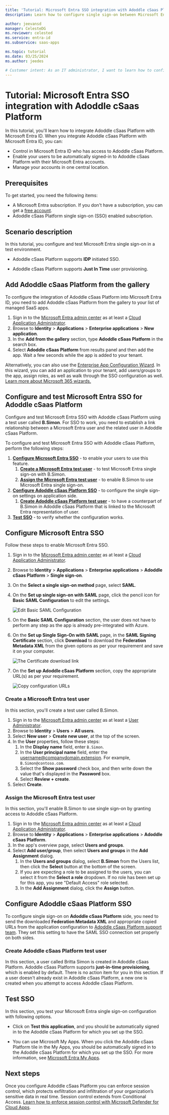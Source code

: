 ```yaml
---
title: 'Tutorial: Microsoft Entra SSO integration with Adoddle cSaas Platform'
description: Learn how to configure single sign-on between Microsoft Entra ID and Adoddle cSaas Platform.

author: jeevansd
manager: CelesteDG
ms.reviewer: celested
ms.service: entra-id
ms.subservice: saas-apps

ms.topic: tutorial
ms.date: 03/25/2024
ms.author: jeedes

# Customer intent: As an IT administrator, I want to learn how to configure single sign-on between Microsoft Entra ID and Adoddle cSaas Platform so that I can control who has access to Adoddle cSaas Platform, enable automatic sign-in with Microsoft Entra accounts, and manage my accounts in one central location.
---
```

# Tutorial: Microsoft Entra SSO integration with Adoddle cSaas Platform

In this tutorial, you'll learn how to integrate Adoddle cSaas Platform with Microsoft Entra ID. When you integrate Adoddle cSaas Platform with Microsoft Entra ID, you can:

* Control in Microsoft Entra ID who has access to Adoddle cSaas Platform.
* Enable your users to be automatically signed-in to Adoddle cSaas Platform with their Microsoft Entra accounts.
* Manage your accounts in one central location.

## Prerequisites

To get started, you need the following items:

* A Microsoft Entra subscription. If you don't have a subscription, you can get a [free account](https://azure.microsoft.com/free/).
* Adoddle cSaas Platform single sign-on (SSO) enabled subscription.

## Scenario description

In this tutorial, you configure and test Microsoft Entra single sign-on in a test environment.

* Adoddle cSaas Platform supports **IDP** initiated SSO.

* Adoddle cSaas Platform supports **Just In Time** user provisioning.

## Add Adoddle cSaas Platform from the gallery

To configure the integration of Adoddle cSaas Platform into Microsoft Entra ID, you need to add Adoddle cSaas Platform from the gallery to your list of managed SaaS apps.

1. Sign in to the [Microsoft Entra admin center](https://entra.microsoft.com) as at least a [Cloud Application Administrator](~/identity/role-based-access-control/permissions-reference.md#cloud-application-administrator).
1. Browse to **Identity** > **Applications** > **Enterprise applications** > **New application**.
1. In the **Add from the gallery** section, type **Adoddle cSaas Platform** in the search box.
1. Select **Adoddle cSaas Platform** from results panel and then add the app. Wait a few seconds while the app is added to your tenant.

 Alternatively, you can also use the [Enterprise App Configuration Wizard](https://portal.office.com/AdminPortal/home?Q=Docs#/azureadappintegration). In this wizard, you can add an application to your tenant, add users/groups to the app, assign roles, as well as walk through the SSO configuration as well. [Learn more about Microsoft 365 wizards.](/microsoft-365/admin/misc/azure-ad-setup-guides)

<a name='configure-and-test-azure-ad-sso-for-adoddle-csaas-platform'></a>

## Configure and test Microsoft Entra SSO for Adoddle cSaas Platform

Configure and test Microsoft Entra SSO with Adoddle cSaas Platform using a test user called **B.Simon**. For SSO to work, you need to establish a link relationship between a Microsoft Entra user and the related user in Adoddle cSaas Platform.

To configure and test Microsoft Entra SSO with Adoddle cSaas Platform, perform the following steps:

1. **[Configure Microsoft Entra SSO](#configure-azure-ad-sso)** - to enable your users to use this feature.
    1. **[Create a Microsoft Entra test user](#create-an-azure-ad-test-user)** - to test Microsoft Entra single sign-on with B.Simon.
    1. **[Assign the Microsoft Entra test user](#assign-the-azure-ad-test-user)** - to enable B.Simon to use Microsoft Entra single sign-on.
1. **[Configure Adoddle cSaas Platform SSO](#configure-adoddle-csaas-platform-sso)** - to configure the single sign-on settings on application side.
    1. **[Create Adoddle cSaas Platform test user](#create-adoddle-csaas-platform-test-user)** - to have a counterpart of B.Simon in Adoddle cSaas Platform that is linked to the Microsoft Entra representation of user.
1. **[Test SSO](#test-sso)** - to verify whether the configuration works.

<a name='configure-azure-ad-sso'></a>

## Configure Microsoft Entra SSO

Follow these steps to enable Microsoft Entra SSO.

1. Sign in to the [Microsoft Entra admin center](https://entra.microsoft.com) as at least a [Cloud Application Administrator](~/identity/role-based-access-control/permissions-reference.md#cloud-application-administrator).
1. Browse to **Identity** > **Applications** > **Enterprise applications** > **Adoddle cSaas Platform** > **Single sign-on**.
1. On the **Select a single sign-on method** page, select **SAML**.
1. On the **Set up single sign-on with SAML** page, click the pencil icon for **Basic SAML Configuration** to edit the settings.

   ![Edit Basic SAML Configuration](common/edit-urls.png)

1. On the **Basic SAML Configuration** section, the user does not have to perform any step as the app is already pre-integrated with Azure.

1. On the **Set up Single Sign-On with SAML** page, in the **SAML Signing Certificate** section, click **Download** to download the **Federation Metadata XML** from the given options as per your requirement and save it on your computer.

    ![The Certificate download link](common/metadataxml.png)

1. On the **Set up Adoddle cSaas Platform** section, copy the appropriate URL(s) as per your requirement.

    ![Copy configuration URLs](common/copy-configuration-urls.png)

<a name='create-an-azure-ad-test-user'></a>

### Create a Microsoft Entra test user 

In this section, you'll create a test user called B.Simon.

1. Sign in to the [Microsoft Entra admin center](https://entra.microsoft.com) as at least a [User Administrator](~/identity/role-based-access-control/permissions-reference.md#user-administrator).
1. Browse to **Identity** > **Users** > **All users**.
1. Select **New user** > **Create new user**, at the top of the screen.
1. In the **User** properties, follow these steps:
   1. In the **Display name** field, enter `B.Simon`.  
   1. In the **User principal name** field, enter the username@companydomain.extension. For example, `B.Simon@contoso.com`.
   1. Select the **Show password** check box, and then write down the value that's displayed in the **Password** box.
   1. Select **Review + create**.
1. Select **Create**.

<a name='assign-the-azure-ad-test-user'></a>

### Assign the Microsoft Entra test user

In this section, you'll enable B.Simon to use single sign-on by granting access to Adoddle cSaas Platform.

1. Sign in to the [Microsoft Entra admin center](https://entra.microsoft.com) as at least a [Cloud Application Administrator](~/identity/role-based-access-control/permissions-reference.md#cloud-application-administrator).
1. Browse to **Identity** > **Applications** > **Enterprise applications** > **Adoddle cSaas Platform**.
1. In the app's overview page, select **Users and groups**.
1. Select **Add user/group**, then select **Users and groups** in the **Add Assignment** dialog.
   1. In the **Users and groups** dialog, select **B.Simon** from the Users list, then click the **Select** button at the bottom of the screen.
   1. If you are expecting a role to be assigned to the users, you can select it from the **Select a role** dropdown. If no role has been set up for this app, you see "Default Access" role selected.
   1. In the **Add Assignment** dialog, click the **Assign** button.

## Configure Adoddle cSaas Platform SSO

To configure single sign-on on **Adoddle cSaas Platform** side, you need to send the downloaded **Federation Metadata XML** and appropriate copied URLs from the application configuration to [Adoddle cSaas Platform support team](mailto:support@asite.com). They set this setting to have the SAML SSO connection set properly on both sides.

### Create Adoddle cSaas Platform test user

In this section, a user called Britta Simon is created in Adoddle cSaas Platform. Adoddle cSaas Platform supports **just-in-time provisioning**, which is enabled by default. There is no action item for you in this section. If a user doesn't already exist in Adoddle cSaas Platform, a new one is created when you attempt to access Adoddle cSaas Platform.

## Test SSO 

In this section, you test your Microsoft Entra single sign-on configuration with following options.

* Click on **Test this application**, and you should be automatically signed in to the Adoddle cSaas Platform for which you set up the SSO.

* You can use Microsoft My Apps. When you click the Adoddle cSaas Platform tile in the My Apps, you should be automatically signed in to the Adoddle cSaas Platform for which you set up the SSO. For more information, see [Microsoft Entra My Apps](/azure/active-directory/manage-apps/end-user-experiences#azure-ad-my-apps).

## Next steps

Once you configure Adoddle cSaas Platform you can enforce session control, which protects exfiltration and infiltration of your organization’s sensitive data in real time. Session control extends from Conditional Access. [Learn how to enforce session control with Microsoft Defender for Cloud Apps](/cloud-app-security/proxy-deployment-aad).
